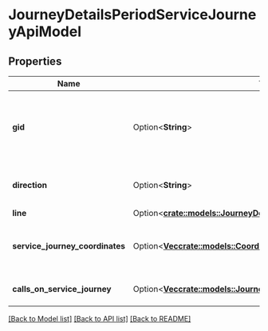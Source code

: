 # JourneyDetailsPeriodServiceJourneyApiModel

## Properties

Name | Type | Description | Notes
------------ | ------------- | ------------- | -------------
**gid** | Option<**String**> | 16-digit Västtrafik service journey gid that the trip leg is a part of. | [optional]
**direction** | Option<**String**> | A description of the direction. | [optional]
**line** | Option<[**crate::models::JourneyDetailsPeriodLineDetailsApiModel**](VT.ApiPlaneraResa.Web.V4.Models.JourneyDetails.LineDetailsApiModel.md)> |  | [optional]
**service_journey_coordinates** | Option<[**Vec<crate::models::CoordinateApiModel>**](VT.ApiPlaneraResa.Web.V4.Models.CoordinateApiModel.md)> | The coordinates on the service journey. | [optional]
**calls_on_service_journey** | Option<[**Vec<crate::models::JourneyDetailsPeriodCallDetailsApiModel>**](VT.ApiPlaneraResa.Web.V4.Models.JourneyDetails.CallDetailsApiModel.md)> | All calls on the service journey. | [optional]

[[Back to Model list]](../README.md#documentation-for-models) [[Back to API list]](../README.md#documentation-for-api-endpoints) [[Back to README]](../README.md)


